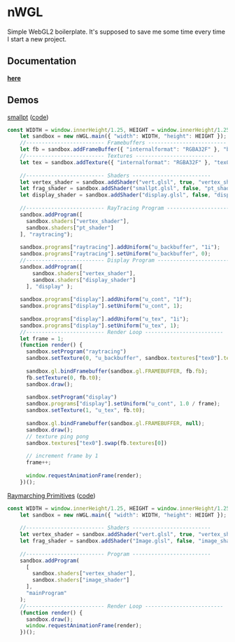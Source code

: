 # nWGL

Simple WebGL2 boilerplate. It's supposed to save me some time every time I start a new project.

## Documentation
[**here**](https://mourtz.github.io/nWGL/docs/nWGL.html)

## Demos
[smallpt](https://mourtz.github.io/nWGL/examples/smallpt/smallpt.html) 
([code](https://github.com/Mourtz/nWGL/blob/master/examples/smallpt/smallpt.html))

```js
const WIDTH = window.innerHeight/1.25, HEIGHT = window.innerHeight/1.25;
    let sandbox = new nWGL.main({ "width": WIDTH, "height": HEIGHT });
    //------------------------- Framebuffers -------------------------
    let fb = sandbox.addFrameBuffer({ "internalformat": "RGBA32F" }, "backbuffer");
    //------------------------- Textures -------------------------
    let tex = sandbox.addTexture({ "internalformat": "RGBA32F" }, "tex0");
    
    //------------------------- Shaders -------------------------
    let vertex_shader = sandbox.addShader("vert.glsl", true, "vertex_shader");
    let frag_shader = sandbox.addShader("smallpt.glsl", false, "pt_shader");
    let display_shader = sandbox.addShader("display.glsl", false, "display_shader");
    
    //------------------------- RayTracing Program -------------------------
    sandbox.addProgram([
      sandbox.shaders["vertex_shader"], 
      sandbox.shaders["pt_shader"] 
    ], "raytracing");
   
    sandbox.programs["raytracing"].addUniform("u_backbuffer", "1i");
    sandbox.programs["raytracing"].setUniform("u_backbuffer", 0);
    //------------------------- Display Program -------------------------
    sandbox.addProgram([
        sandbox.shaders["vertex_shader"],
        sandbox.shaders["display_shader"]
      ], "display" );
    
    sandbox.programs["display"].addUniform("u_cont", "1f");
    sandbox.programs["display"].setUniform("u_cont", 1);
    
    sandbox.programs["display"].addUniform("u_tex", "1i");
    sandbox.programs["display"].setUniform("u_tex", 1);
    //------------------------- Render Loop -------------------------
    let frame = 1;
    (function render() {
      sandbox.setProgram("raytracing")     
      sandbox.setTexture(0, "u_backbuffer", sandbox.textures["tex0"].tex);
      
      sandbox.gl.bindFramebuffer(sandbox.gl.FRAMEBUFFER, fb.fb);
      fb.setTexture(0, fb.t0);
      sandbox.draw();
      
      sandbox.setProgram("display")
      sandbox.programs["display"].setUniform("u_cont", 1.0 / frame);
      sandbox.setTexture(1, "u_tex", fb.t0);
      
      sandbox.gl.bindFramebuffer(sandbox.gl.FRAMEBUFFER, null);
      sandbox.draw();
      // texture ping pong
      sandbox.textures["tex0"].swap(fb.textures[0])
      
      // increment frame by 1
      frame++;
      
      window.requestAnimationFrame(render);
    })();
```
[Raymarching Primitives](https://mourtz.github.io/nWGL/examples/raymarching_primitives/raymarching_primitives.html)
([code](https://github.com/Mourtz/nWGL/blob/master/examples/raymarching_primitives/raymarching_primitives.html))
```js
const WIDTH = window.innerHeight/1.25, HEIGHT = window.innerHeight/1.25;
    let sandbox = new nWGL.main({ "width": WIDTH, "height": HEIGHT });
    
    //------------------------- Shaders -------------------------
    let vertex_shader = sandbox.addShader("vert.glsl", true, "vertex_shader");
    let frag_shader = sandbox.addShader("Image.glsl", false, "image_shader");
    
    //------------------------- Program -------------------------
    sandbox.addProgram(
      [
        sandbox.shaders["vertex_shader"],
        sandbox.shaders["image_shader"]
      ],
      "mainProgram"
    );
    //------------------------- Render Loop -------------------------
    (function render() {
      sandbox.draw();
      window.requestAnimationFrame(render);
    })();
```
